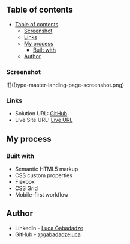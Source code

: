 ## Table of contents
- [Table of contents](#table-of-contents)
  - [Screenshot](#screenshot)
  - [Links](#links)
  - [My process](#my-process)
    - [Built with](#built-with)
  - [Author](#author)






### Screenshot

![]((type-master-landing-page-screenshot.png)

### Links

- Solution URL: [GitHub](https://github.com/gabadadzeluca/typemaster-pre-launch-landing-page)
- Live Site URL: [Live URL]()

## My process

### Built with

- Semantic HTML5 markup
- CSS custom properties
- Flexbox
- CSS Grid
- Mobile-first workflow



## Author

- LinkedIn - [Luca Gabadadze](https://www.linkedin.com/in/luca-gabadadze-6068b324a/)
- GitHub - [@gabadadzeluca](https://github.com/gabadadzeluca)


